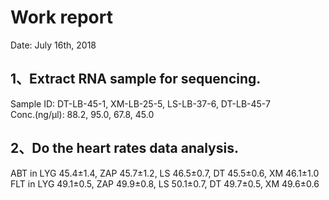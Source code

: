 # Work report 
Date: July 16th, 2018
## 1、Extract RNA sample for sequencing.
  Sample ID: DT-LB-45-1, XM-LB-25-5, LS-LB-37-6, DT-LB-45-7  
  Conc.(ng/μl): 88.2, 95.0, 67.8, 45.0
## 2、Do the heart rates data analysis.
  ABT in LYG 45.4±1.4, ZAP 45.7±1.2, LS 46.5±0.7, DT 45.5±0.6, XM 46.1±1.0  
  FLT in LYG 49.1±0.5, ZAP 49.9±0.8, LS 50.1±0.7, DT 49.7±0.5, XM 49.6±0.6
